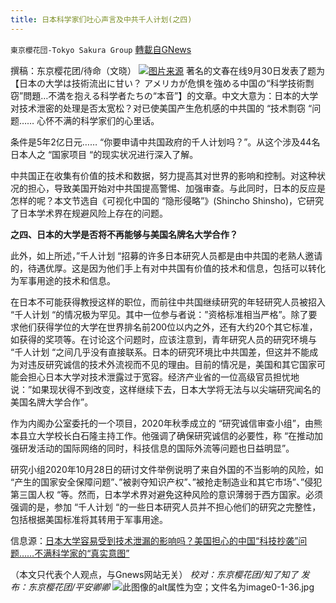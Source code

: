 ```yaml
---
title: 日本科学家们吐心声言及中共千人计划(之四)
---
```

`東京櫻花団-Tokyo Sakura Group` [轉載自GNews](https://gnews.org/zh-hans/1605618/)

撰稿：东京樱花团/待命（文晓）
![](https://assets.gnews.org/wp-content/uploads/2021/10/image-381.png)[图片来源](https://www.aboluowang.com/2021/0102/1540782.html)
著名的文春在线9月30日发表了题为【日本の大学は技術流出に甘い？ アメリカが危惧を強める中国の“科学技術剽窃”問題…不満を抱える科学者たちの“本音”】的文章。中文大意为：日本的大学对技术泄密的处理是否太宽松？对已使美国产生危机感的中共国的 “技术剽窃 “问题…… 心怀不满的科学家们的心里话。

条件是5年2亿日元…… “你要申请中共国政府的千人计划吗？”。从这个涉及44名日本人之 “国家项目 “的现实状况进行深入了解。

中共国正在收集有价值的技术和数据，努力提高其对世界的影响和控制。对这种状况的担心，导致美国开始对中共国提高警惕、加强审查。与此同时，日本的反应是怎样的呢？本文节选自《可视化中国的 “隐形侵略”》(Shincho Shinsho)，它研究了日本学术界在规避风险上存在的问题。

**之四、日本的大学是否将不再能够与美国名牌名大学合作？**

此外，如上所述，”千人计划 “招募的许多日本研究人员都是由中共国的老熟人邀请的，待遇优厚。这是因为他们手上有对中共国有价值的技术和信息，包括可以转化为军事用途的技术和信息。

在日本不可能获得教授这样的职位，而前往中共国继续研究的年轻研究人员被招入 “千人计划 “的情况极为罕见。其中一位参与者说：”资格标准相当严格”。除了要求他们获得学位的大学在世界排名前200位以内之外，还有大约20个其它标准，如获得的奖项等。在讨论这个问题时，应该注意到，青年研究人员的研究环境与 “千人计划 “之间几乎没有直接联系。日本的研究环境比中共国差，但这并不能成为对违反研究诚信的技术外流视而不见的理由。目前的情况是，美国和其它国家可能会担心日本大学对技术泄露过于宽容。经济产业省的一位高级官员担忧地说：”如果现状得不到改变，这样继续下去，日本大学将无法与以尖端研究闻名的美国名牌大学合作”。

作为内阁办公室委托的一个项目，2020年秋季成立的 “研究诚信审查小组”，由熊本县立大学校长白石隆主持工作。他强调了确保研究诚信的必要性，称 “在推动加强研发活动的国际网络的同时，科技信息的国际外流等问题也日益明显”。

研究小组2020年10月28日的研讨文件举例说明了来自外国的不当影响的风险，如 “产生的国家安全保障问题”、”被剥夺知识产权”、”被抢走制造业和其它市场”、”侵犯第三国人权 “等。然而，日本学术界对避免这种风险的意识薄弱于西方国家。必须强调的是，参加 “千人计划 “的一些日本研究人员并不担心他们的研究之完整性，包括根据美国标准将其转用于军事用途。

信息源：[日本大学容易受到技术泄漏的影响吗？美国担心的中国“科技抄袭”问题……不满科学家的“真实意图”](https://news.yahoo.co.jp/articles/1884864cd8816c5e03d8c7a72a5da2fe36cdc58d?page=1)

（本文只代表个人观点，与Gnews网站无关）
*校对：东京樱花团/知了知了
发布：东京樱花团/平安卿卿*
![此图像的alt属性为空；文件名为image0-1-36.jpg](https://assets.gnews.org/wp-content/uploads/2021/08/image0-1-36.jpg)
